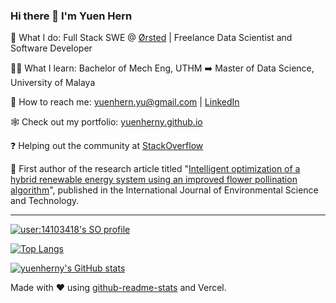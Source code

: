 ### Hi there 👋 I'm Yuen Hern 

<!--
[![committers.top badge](https://user-badge.committers.top/malaysia_public/yuenherny.svg)](https://user-badge.committers.top/malaysia_public/yuenherny)
[![user:14103418's ranking for python](https://stackoverflow-readme-profile.johannchopin.fr/tags-league-ranking/python/14103418?theme=monokai)](https://stackoverflow-readme-profile.vercel.app/tags-league/python/users/14103418) [![user:14103418's ranking for elasticsearch](https://stackoverflow-readme-profile.johannchopin.fr/tags-league-ranking/elasticsearch/14103418?theme=monokai)](https://stackoverflow-readme-profile.vercel.app/tags-league/elasticsearch/users/14103418)
-->

💼 What I do: Full Stack SWE @ [Ørsted](https://github.com/Orsted) | Freelance Data Scientist and Software Developer

👨‍🎓 What I learn: Bachelor of Mech Eng, UTHM :arrow_right: Master of Data Science, University of Malaya

📧 How to reach me: yuenhern.yu@gmail.com | [LinkedIn](https://www.linkedin.com/in/yuenhernyu/)

🕸️ Check out my portfolio: [yuenherny.github.io](https://yuenherny.github.io)

❓ Helping out the community at [StackOverflow](https://stackoverflow.com/users/14103418/yuenherny)

📃 First author of the research article titled "[Intelligent optimization of a hybrid renewable energy system using an improved flower pollination algorithm](https://link.springer.com/article/10.1007/s13762-023-05354-1)", published in the International Journal of Environmental Science and Technology.

---

[![user:14103418's SO profile](https://stackoverflow-readme-profile.johannchopin.fr/profile/14103418?theme=monokai&website=true&location=true)](https://github.com/johannchopin/stackoverflow-readme-profile)

[![Top Langs](https://github-readme-stats-tan-phi.vercel.app/api/top-langs/?username=yuenherny&count_private=false@langs_count=8&layout=compact&theme=gotham)](https://github.com/yuenherny/github-readme-stats)

[![yuenherny's GitHub stats](https://github-readme-stats-tan-phi.vercel.app/api?username=yuenherny&count_private=true&layout=compact&theme=gotham)](https://github.com/yuenherny/github-readme-stats)

Made with ❤️ using [github-readme-stats](https://github.com/anuraghazra/github-readme-stats) and Vercel.
